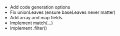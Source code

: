 - Add code generation options
- Fix unionLeaves (ensure baseLeaves never matter)
- Add array and map fields.
- Implement match(...)
- Implement <class>.filter()
